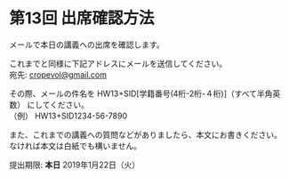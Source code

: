 # 第13回 出席確認方法

メールで本日の講義への出席を確認します。

これまでと同様に下記アドレスにメールを送信してください。  
宛先: cropevol@gmail.com

その際、メールの件名を HW13+SID[学籍番号(4桁-2桁-４桁)]（すべて半角英数） にしてください。  
（例） HW13+SID1234-56-7890

また、これまでの講義への質問などがありましたら、本文にお書きください。  
なければ本文は白紙でも構いません。

提出期限: __本日__ 2019年1月22日（火）

